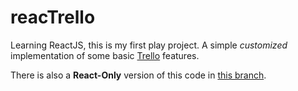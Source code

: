 # reacTrello
Learning ReactJS, this is my first play project. A simple *customized* implementation of some basic [Trello](https://www.trello.com) features.

  There is also a **React-Only** version of this code in [this branch](https://github.com/Dajust/reduxTrello/tree/v1-pure-react).
